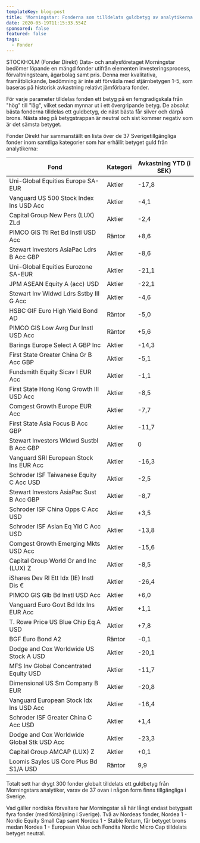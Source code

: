 ```yaml
---
templateKey: blog-post
title: 'Morningstar: Fonderna som tilldelats guldbetyg av analytikerna'
date: 2020-05-19T11:15:33.554Z
sponsored: false
featured: false
tags:
  - Fonder
---
```

STOCKHOLM (Fonder Direkt) Data- och analysföretaget Morningstar bedömer löpande en mängd fonder utifrån elementen investeringsprocess, förvaltningsteam, ägarbolag samt pris. Denna mer kvalitativa, framåtblickande, bedömning är inte att förväxla med stjärnbetygen 1-5, som baseras på historisk avkastning relativt jämförbara fonder.

För varje parameter tilldelas fonden ett betyg på en femgradigskala från "hög" till "låg", vilket sedan mynnar ut i ett övergripande betyg. De absolut bästa fonderna tilldelas ett guldbetyg, de näst bästa får silver och därpå brons. Nästa steg på betygstrappan är neutral och sist kommer negativ som är det sämsta betyget.

Fonder Direkt har sammanställt en lista över de 37 Sverigetillgängliga fonder inom samtliga kategorier som har erhållit betyget guld från analytikerna:

<!--StartFragment-->

| **Fond**                                   | **Kategori** | **Avkastning YTD (i SEK)** |
| ------------------------------------------ | ------------ | -------------------------- |
| Uni-Global Equities Europe SA-EUR          | Aktier       | \-17,8                     |
| Vanguard US 500 Stock Index Ins USD Acc    | Aktier       | \-4,1                      |
| Capital Group New Pers (LUX) ZLd           | Aktier       | \-2,4                      |
| PIMCO GIS Ttl Ret Bd Instl USD Acc         | Räntor       | +8,6                       |
| Stewart Investors AsiaPac Ldrs B Acc GBP   | Aktier       | \-8,6                      |
| Uni-Global Equities Eurozone SA-EUR        | Aktier       | \-21,1                     |
| JPM ASEAN Equity A (acc) USD               | Aktier       | \-22,1                     |
| Stewart Inv Wldwd Ldrs Sstby III G Acc     | Aktier       | \-4,6                      |
| HSBC GIF Euro High Yield Bond AD           | Räntor       | \-5,0                      |
| PIMCO GIS Low Avrg Dur Instl USD Acc       | Räntor       | +5,6                       |
| Barings Europe Select A GBP Inc            | Aktier       | \-14,3                     |
| First State Greater China Gr B Acc GBP     | Aktier       | \-5,1                      |
| Fundsmith Equity Sicav I EUR Acc           | Aktier       | \-1,1                      |
| First State Hong Kong Growth III USD Acc   | Aktier       | \-8,5                      |
| Comgest Growth Europe EUR Acc              | Aktier       | \-7,7                      |
| First State Asia Focus B Acc GBP           | Aktier       | \-11,7                     |
| Stewart Investors Wldwd Sustbl B Acc GBP   | Aktier       | 0                          |
| Vanguard SRI European Stock Ins EUR Acc    | Aktier       | \-16,3                     |
| Schroder ISF Taiwanese Equity C Acc USD    | Aktier       | \-2,5                      |
| Stewart Investors AsiaPac Sust B Acc GBP   | Aktier       | \-8,7                      |
| Schroder ISF China Opps C Acc USD          | Aktier       | +3,5                       |
| Schroder ISF Asian Eq Yld C Acc USD        | Aktier       | \-13,8                     |
| Comgest Growth Emerging Mkts USD Acc       | Aktier       | \-15,6                     |
| Capital Group World Gr and Inc (LUX) Z     | Aktier       | \-8,5                      |
| iShares Dev Rl Ett Idx (IE) Instl Dis €    | Aktier       | \-26,4                     |
| PIMCO GIS Glb Bd Instl USD Acc             | Aktier       | +6,0                       |
| Vanguard Euro Govt Bd Idx Ins EUR Acc      | Aktier       | +1,1                       |
| T. Rowe Price US Blue Chip Eq A USD        | Aktier       | +7,8                       |
| BGF Euro Bond A2                           | Räntor       | \-0,1                      |
| Dodge and Cox Worldwide US Stock A USD     | Aktier       | \-20,1                     |
| MFS Inv Global Concentrated Equity USD     | Aktier       | \-11,7                     |
| Dimensional US Sm Company B EUR            | Aktier       | \-20,8                     |
| Vanguard European Stock Idx Ins USD Acc    | Aktier       | \-16,4                     |
| Schroder ISF Greater China C Acc USD       | Aktier       | +1,4                       |
| Dodge and Cox Worldwide Global Stk USD Acc | Aktier       | \-23,3                     |
| Capital Group AMCAP (LUX) Z                | Aktier       | +0,1                       |
| Loomis Sayles US Core Plus Bd S1/A USD     | Räntor       | 9,9                        |

<!--EndFragment-->
Totalt sett har drygt 300 fonder globalt tilldelats ett guldbetyg från Morningstars analytiker, varav de 37 ovan i någon form finns tillgängliga i Sverige.

Vad gäller nordiska förvaltare har Morningstar så här långt endast betygsatt fyra fonder (med försäljning i Sverige). Två av Nordeas fonder, Nordea 1 - Nordic Equity Small Cap samt Nordea 1 - Stable Return, får betyget brons medan Nordea 1 - European Value och Fondita Nordic Micro Cap tilldelats betyget neutral.